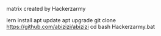 matrix created by Hackerzarmy

lern install 
apt update
apt upgrade
git clone https://github.com/abizizi/abizizi
cd 
bash Hackerzarmy.bat


